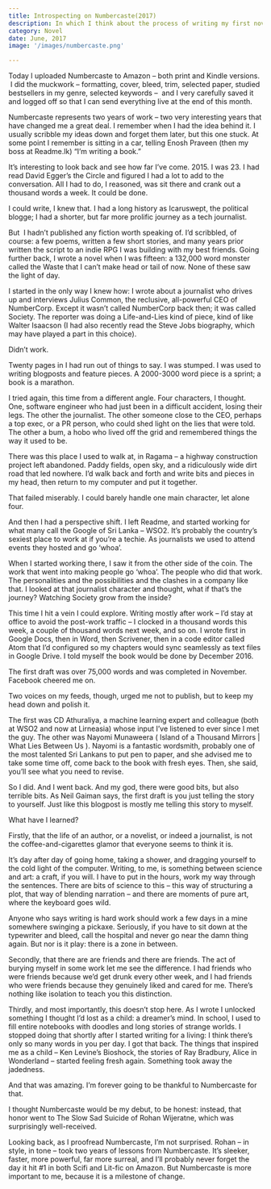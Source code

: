 ```yaml
---
title: Introspecting on Numbercaste(2017)
description: In which I think about the process of writing my first novel, immediately after releasing it.
category: Novel
date: June, 2017 
image: '/images/numbercaste.png'

---
```



Today I uploaded Numbercaste to Amazon – both print and Kindle versions.  I did the muckwork – formatting, cover, bleed, trim, selected paper, studied bestsellers in my genre, selected keywords –  and I very carefully saved it and logged off so that I can send everything live at the end of this month.

Numbercaste represents two years of work – two very interesting years that have changed me a great deal. I remember when I had the idea behind it. I usually scribble my ideas down and forget them later, but this one stuck. At some point I remember is sitting in a car, telling Enosh Praveen (then my boss at Readme.lk) “I’m writing a book.”

It’s interesting to look back and see how far I’ve come. 2015. I was 23. I had read David Egger’s the Circle and figured I had a lot to add to the conversation. All I had to do, I reasoned, was sit there and crank out a thousand words a week. It could be done.

I could write, I knew that. I had a long history as Icaruswept, the political blogge; I had a shorter, but far more prolific journey as a tech journalist.

But  I hadn’t published any fiction worth speaking of. I’d scribbled, of course: a few poems, written a few short stories, and many years prior written the script to an indie RPG I was building with my best friends. Going further back, I wrote a novel when I was fifteen: a 132,000 word monster called the Waste that I can’t make head or tail of now. None of these saw the light of day.

I started in the only way I knew how: I wrote about a journalist who drives up and interviews Julius Common, the reclusive, all-powerful CEO of NumberCorp. Except it wasn’t called NumberCorp back then; it was called Society. The reporter was doing a Life-and-Lies kind of piece, kind of like Walter Isaacson (I had also recently read the Steve Jobs biography, which may have played a part in this choice).

Didn’t work.

Twenty pages in I had run out of things to say. I was stumped. I was used to writing blogposts and feature pieces. A 2000-3000 word piece is a sprint; a book is a marathon.


I tried again, this time from a different angle. Four characters, I thought. One, software engineer who had just been in a difficult accident, losing their legs. The other the journalist. The other someone close to the CEO, perhaps a top exec, or a PR person, who could shed light on the lies that were told. The other a bum, a hobo who lived off the grid and remembered things the way it used to be.

There was this place I used to walk at, in Ragama – a highway construction project left abandoned. Paddy fields, open sky, and a ridiculously wide dirt road that led nowhere. I’d walk back and forth and write bits and pieces in my head, then return to my computer and put it together.

That failed miserably. I could barely handle one main character, let alone four.

And then I had a perspective shift. I left Readme, and started working for what many call the Google of Sri Lanka – WSO2. It’s probably the country’s sexiest place to work at if you’re a techie. As journalists we used to attend events they hosted and go ‘whoa’.

When I started working there, I saw it from the other side of the coin. The work that went into making people go ‘whoa’. The people who did that work. The personalities and the possibilities and the clashes in a company like that. I looked at that journalist character and thought, what if that’s the journey? Watching Society grow from the inside?

This time I hit a vein I could explore. Writing mostly after work – I’d stay at office to avoid the post-work traffic – I clocked in a thousand words this week, a couple of thousand words next week, and so on. I wrote first in Google Docs, then in Word, then Scrivener, then in a code editor called Atom that I’d configured so my chapters would sync seamlessly as text files in Google Drive. I told myself the book would be done by December 2016.


The first draft was over 75,000 words and was completed in November. Facebook cheered me on.

Two voices on my feeds, though, urged me not to publish, but to keep my head down and polish it.

The first was CD Athuraliya, a machine learning expert and colleague (both at WSO2 and now at Lirneasia) whose input I’ve listened to ever since I met the guy. The other was Nayomi Munaweera ( Island of a Thousand Mirrors | What Lies Between Us ). Nayomi is a fantastic wordsmith, probably one of the most talented Sri Lankans to put pen to paper, and she advised me to take some time off, come back to the book with fresh eyes. Then, she said, you’ll see what you need to revise.

So I did. And I went back. And my god, there were good bits, but also terrible bits. As Neil Gaiman says, the first draft is you just telling the story to yourself. Just like this blogpost is mostly me telling this story to myself.

What have I learned?

Firstly, that the life of an author, or a novelist, or indeed a journalist, is not the coffee-and-cigarettes glamor that everyone seems to think it is.

It’s day after day of going home, taking a shower, and dragging yourself to the cold light of the computer. Writing, to me, is something between science and art: a craft, if you will. I have to put in the hours, work my way through the sentences. There are bits of science to this – this way of structuring a plot, that way of blending narration – and there are moments of pure art, where the keyboard goes wild.

Anyone who says writing is hard work should work a few days in a mine somewhere swinging a pickaxe. Seriously, if you have to sit down at the typewriter and bleed, call the hospital and never go near the damn thing again. But nor is it play: there is a zone in between.

Secondly, that there are are friends and there are friends. The act of burying myself in some work let me see the difference. I had friends who were friends because we’d get drunk every other week, and I had friends who were friends because they genuinely liked and cared for me. There’s nothing like isolation to teach you this distinction.

Thirdly, and most importantly, this doesn’t stop here. As I wrote I unlocked something I thought I’d lost as a child: a dreamer’s mind. In school, I used to fill entire notebooks with doodles and long stories of strange worlds. I stopped doing that shortly after I started writing for a living: I think there’s only so many words in you per day. I got that back. The things that inspired me as a child – Ken Levine’s Bioshock, the stories of Ray Bradbury, Alice in Wonderland – started feeling fresh again. Something took away the jadedness.

And that was amazing. I’m forever going to be thankful to Numbercaste for that.

I thought Numbercaste would be my debut, to be honest: instead, that honor went to The Slow Sad Suicide of Rohan Wijeratne, which was surprisingly well-received.

Looking back, as I proofread Numbercaste, I’m not surprised. Rohan – in style, in tone – took two years of lessons from Numbercaste. It’s sleeker, faster, more powerful, far more surreal, and I’ll probably never forget the day it hit #1 in both Scifi and Lit-fic on Amazon. But Numbercaste is more important to me, because it is a milestone of change.
